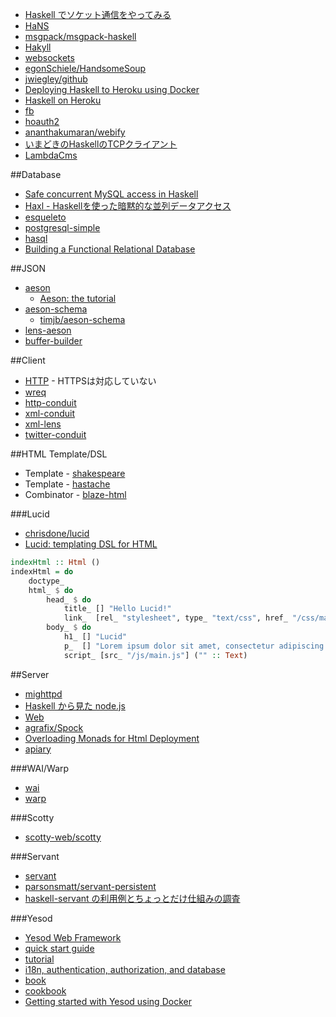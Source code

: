 * [Haskell でソケット通信をやってみる](http://yasutech.blogspot.jp/2012/01/haskell.html)
* [HaNS](https://hackage.haskell.org/package/hans)
* [msgpack/msgpack-haskell](https://github.com/msgpack/msgpack-haskell)
* [Hakyll](http://jaspervdj.be/hakyll/)
* [websockets](http://jaspervdj.be/websockets/)
* [egonSchiele/HandsomeSoup](https://github.com/egonSchiele/HandsomeSoup)
* [jwiegley/github](https://github.com/jwiegley/github)
* [Deploying Haskell to Heroku using Docker](http://www.reddit.com/r/haskell/comments/35he88/deploying_haskell_to_heroku_using_docker/)
* [Haskell on Heroku](https://haskellonheroku.com/)
* [fb](https://hackage.haskell.org/package/fb)
* [hoauth2](http://hackage.haskell.org/package/hoauth2)
* [ananthakumaran/webify](https://github.com/ananthakumaran/webify)
* [いまどきのHaskellのTCPクライアント](http://qiita.com/tanakh/items/504747fd1e960d07edbf)
* [LambdaCms](http://lambdacms.org/)

##Database
* [Safe concurrent MySQL access in Haskell](https://ro-che.info/articles/2015-04-17-safe-concurrent-mysql-haskell)
* [Haxl - Haskellを使った暗黙的な並列データアクセス](http://www.infoq.com/jp/news/2014/06/haxl)
* [esqueleto](http://hackage.haskell.org/package/esqueleto)
* [postgresql-simple](https://hackage.haskell.org/package/postgresql-simple)
* [hasql](http://hackage.haskell.org/package/hasql)
* [Building a Functional Relational Database](http://referaat.cs.utwente.nl/conference/15/paper/7281/building-a-functional-relational-database.pdf)

##JSON
* [aeson](http://hackage.haskell.org/package/aeson)
  * [Aeson: the tutorial](http://artyom.me/aeson)
* [aeson-schema](https://hackage.haskell.org/package/aeson-schema)
  * [timjb/aeson-schema](https://github.com/timjb/aeson-schema)
* [lens-aeson](https://hackage.haskell.org/package/lens-aeson)
* [buffer-builder](https://hackage.haskell.org/package/buffer-builder)

##Client
* [HTTP](https://hackage.haskell.org/package/HTTP) - HTTPSは対応していない
* [wreq](http://www.serpentine.com/wreq/)
* [http-conduit](http://hackage.haskell.org/package/http-conduit)
* [xml-conduit](https://hackage.haskell.org/package/xml-conduit)
* [xml-lens](https://hackage.haskell.org/package/xml-lens)
* [twitter-conduit](http://hackage.haskell.org/package/twitter-conduit)

##HTML Template/DSL
* Template - [shakespeare](https://hackage.haskell.org/package/shakespeare)
* Template - [hastache](https://hackage.haskell.org/package/hastache)
* Combinator - [blaze-html](http://hackage.haskell.org/package/blaze-html)

###Lucid
* [chrisdone/lucid](https://github.com/chrisdone/lucid)
* [Lucid: templating DSL for HTML](http://chrisdone.com/posts/lucid)

```haskell
indexHtml :: Html ()
indexHtml = do
    doctype_
    html_ $ do
        head_ $ do
            title_ [] "Hello Lucid!"
            link_  [rel_ "stylesheet", type_ "text/css", href_ "/css/main.css"]
        body_ $ do
            h1_ [] "Lucid"
            p_  [] "Lorem ipsum dolor sit amet, consectetur adipiscing elit,"
            script_ [src_ "/js/main.js"] ("" :: Text)
```

##Server
* [mighttpd](https://hackage.haskell.org/package/mighttpd)
* [Haskell から見た node.js](http://d.hatena.ne.jp/kazu-yamamoto/20110825/1314254885)
* [Web](http://www.scs.stanford.edu/14sp-cs240h/slides/web-slides.lhtml)
* [agrafix/Spock](https://github.com/agrafix/Spock)
* [Overloading Monads for Html Deployment](https://www.fpcomplete.com/user/AthanClark/overloaded-monadic-deployment)
* [apiary](https://hackage.haskell.org/package/apiary)

###WAI/Warp
* [wai](https://hackage.haskell.org/package/wai)
* [warp](https://hackage.haskell.org/package/warp)

###Scotty
* [scotty-web/scotty](https://github.com/scotty-web/scotty)

###Servant
* [servant](http://haskell-servant.github.io/)
* [parsonsmatt/servant-persistent](https://github.com/parsonsmatt/servant-persistent)
* [haskell-servant の利用例とちょっとだけ仕組みの調査](http://krdlab.hatenablog.com/entry/2014/12/31/170158)

###Yesod
* [Yesod Web Framework](http://www.yesodweb.com/)
* [quick start guide](http://www.yesodweb.com/page/quickstart)
* [tutorial](http://yannesposito.com/Scratch/en/blog/Yesod-tutorial-for-newbies/)
* [i18n, authentication, authorization, and database](http://www.yesodweb.com/blog/2012/01/blog-example)
* [book](http://www.yesodweb.com/book)
* [cookbook](https://github.com/yesodweb/yesod/wiki/Cookbook)
* [Getting started with Yesod using Docker](https://ilikewhenit.works/blog/1)
